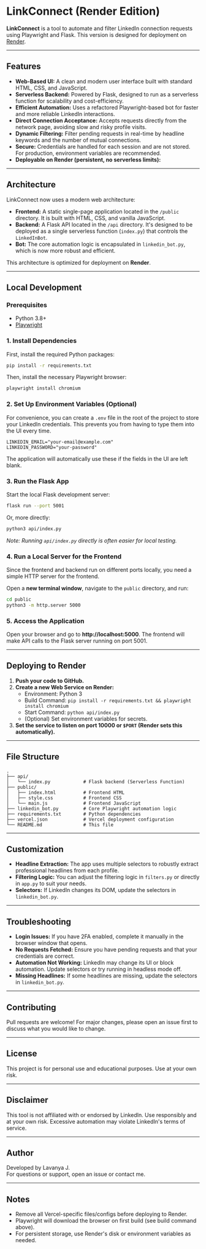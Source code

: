 # LinkConnect (Render Edition)

**LinkConnect** is a tool to automate and filter LinkedIn connection requests using Playwright and Flask. This version is designed for deployment on [Render](https://render.com/).

---

## Features

- **Web-Based UI:** A clean and modern user interface built with standard HTML, CSS, and JavaScript.
- **Serverless Backend:** Powered by Flask, designed to run as a serverless function for scalability and cost-efficiency.
- **Efficient Automation:** Uses a refactored Playwright-based bot for faster and more reliable LinkedIn interactions.
- **Direct Connection Acceptance:** Accepts requests directly from the network page, avoiding slow and risky profile visits.
- **Dynamic Filtering:** Filter pending requests in real-time by headline keywords and the number of mutual connections.
- **Secure:** Credentials are handled for each session and are not stored. For production, environment variables are recommended.
- **Deployable on Render (persistent, no serverless limits):**

---

## Architecture

LinkConnect now uses a modern web architecture:

- **Frontend:** A static single-page application located in the `/public` directory. It is built with HTML, CSS, and vanilla JavaScript.
- **Backend:** A Flask API located in the `/api` directory. It's designed to be deployed as a single serverless function (`index.py`) that controls the `LinkedInBot`.
- **Bot:** The core automation logic is encapsulated in `linkedin_bot.py`, which is now more robust and efficient.

This architecture is optimized for deployment on **Render**.

---

## Local Development

### Prerequisites

- Python 3.8+
- [Playwright](https://playwright.dev/python/docs/intro)

### 1. Install Dependencies

First, install the required Python packages:

```bash
pip install -r requirements.txt
```

Then, install the necessary Playwright browser:

```bash
playwright install chromium
```

### 2. Set Up Environment Variables (Optional)

For convenience, you can create a `.env` file in the root of the project to store your LinkedIn credentials. This prevents you from having to type them into the UI every time.

```
LINKEDIN_EMAIL="your-email@example.com"
LINKEDIN_PASSWORD="your-password"
```

The application will automatically use these if the fields in the UI are left blank.

### 3. Run the Flask App

Start the local Flask development server:

```bash
flask run --port 5001
```

Or, more directly:

```bash
python3 api/index.py
```

*Note: Running `api/index.py` directly is often easier for local testing.*

### 4. Run a Local Server for the Frontend

Since the frontend and backend run on different ports locally, you need a simple HTTP server for the frontend.

Open a **new terminal window**, navigate to the `public` directory, and run:

```bash
cd public
python3 -m http.server 5000
```

### 5. Access the Application

Open your browser and go to **http://localhost:5000**. The frontend will make API calls to the Flask server running on port 5001.

---

## Deploying to Render

1. **Push your code to GitHub.**
2. **Create a new Web Service on Render:**
   - Environment: Python 3
   - Build Command: `pip install -r requirements.txt && playwright install chromium`
   - Start Command: `python api/index.py`
   - (Optional) Set environment variables for secrets.
3. **Set the service to listen on port 10000 or `$PORT` (Render sets this automatically).**

---

## File Structure

```
.
├── api/
│   └── index.py            # Flask backend (Serverless Function)
├── public/
│   ├── index.html          # Frontend HTML
│   ├── style.css           # Frontend CSS
│   └── main.js             # Frontend JavaScript
├── linkedin_bot.py         # Core Playwright automation logic
├── requirements.txt        # Python dependencies
├── vercel.json             # Vercel deployment configuration
└── README.md               # This file
```

---

## Customization

- **Headline Extraction:** The app uses multiple selectors to robustly extract professional headlines from each profile.
- **Filtering Logic:** You can adjust the filtering logic in `filters.py` or directly in `app.py` to suit your needs.
- **Selectors:** If LinkedIn changes its DOM, update the selectors in `linkedin_bot.py`.

---

## Troubleshooting

- **Login Issues:** If you have 2FA enabled, complete it manually in the browser window that opens.
- **No Requests Fetched:** Ensure you have pending requests and that your credentials are correct.
- **Automation Not Working:** LinkedIn may change its UI or block automation. Update selectors or try running in headless mode off.
- **Missing Headlines:** If some headlines are missing, update the selectors in `linkedin_bot.py`.

---

## Contributing

Pull requests are welcome! For major changes, please open an issue first to discuss what you would like to change.

---

## License

This project is for personal use and educational purposes. Use at your own risk.

---

## Disclaimer

This tool is not affiliated with or endorsed by LinkedIn. Use responsibly and at your own risk. Excessive automation may violate LinkedIn's terms of service.

---

## Author

Developed by Lavanya J.  
For questions or support, open an issue or contact me. 

---

## Notes
- Remove all Vercel-specific files/configs before deploying to Render.
- Playwright will download the browser on first build (see build command above).
- For persistent storage, use Render's disk or environment variables as needed.
